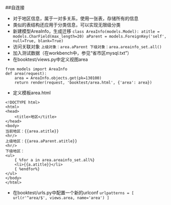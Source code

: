 ##自连接
* 对于地区信息，属于一对多关系，使用一张表，存储所有的信息
* 类似的表结构还应用于分类信息，可以实现无限级分类
* 新建模型AreaInfo，生成迁移
`class AreaInfo(models.Model):
    atitle = models.CharField(max_length=20)
    aParent = models.ForeignKey('self', null=True, blank=True)`
* 访问关联对象
`上级对象：area.aParent
下级对象：area.areainfo_set.all()`
* 加入测试数据（在workbench中，参见“省市区mysql.txt”）
* 在booktest/views.py中定义视图area

```
from models import AreaInfo
def area(request):
    area = AreaInfo.objects.get(pk=130100)
    return render(request, 'booktest/area.html', {'area': area})
```
* 定义模板area.html
```
<!DOCTYPE html>
<html>
<head>
    <title>地区</title>
</head>
<body>
当前地区：{{area.atitle}}
<hr/>
上级地区：{{area.aParent.atitle}}
<hr/>
下级地区：
<ul>
    { %for a in area.areainfo_set.all%}
    <li>{{a.atitle}}</li>
    { %endfor%}
</ul>
</body>
</html>
```
* 在booktest/urls.py中配置一个新的urlconf
`urlpatterns = [
    url(r'^area/$', views.area, name='area')
]`